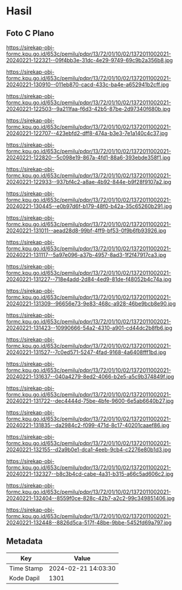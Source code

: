 # Hasil

## Foto C Plano

https://sirekap-obj-formc.kpu.go.id/653c/pemilu/pdpr/13/72/01/10/02/1372011002021-20240221-122321--09f4bb3e-31dc-4e29-9749-69c9b2a356b8.jpg

https://sirekap-obj-formc.kpu.go.id/653c/pemilu/pdpr/13/72/01/10/02/1372011002021-20240221-130910--011eb870-cacd-433c-ba4e-a652941b2cff.jpg

https://sirekap-obj-formc.kpu.go.id/653c/pemilu/pdpr/13/72/01/10/02/1372011002021-20240221-122503--9a211faa-f6d3-42b5-87be-2d97340f680b.jpg

https://sirekap-obj-formc.kpu.go.id/653c/pemilu/pdpr/13/72/01/10/02/1372011002021-20240221-122707--423ebfd2-dff8-474a-b3e3-7e1a140c4c37.jpg

https://sirekap-obj-formc.kpu.go.id/653c/pemilu/pdpr/13/72/01/10/02/1372011002021-20240221-122820--5c098e19-867a-4fd1-88a6-393ebde358f1.jpg

https://sirekap-obj-formc.kpu.go.id/653c/pemilu/pdpr/13/72/01/10/02/1372011002021-20240221-122933--937bf4c2-a8ae-4b92-844e-b9f28f9107a2.jpg

https://sirekap-obj-formc.kpu.go.id/653c/pemilu/pdpr/13/72/01/10/02/1372011002021-20240221-130445--e0b97d6f-b179-48f0-b42a-35c65260b291.jpg

https://sirekap-obj-formc.kpu.go.id/653c/pemilu/pdpr/13/72/01/10/02/1372011002021-20240221-131011--aead28d8-99bf-4ff9-bf53-0f9b6fb93926.jpg

https://sirekap-obj-formc.kpu.go.id/653c/pemilu/pdpr/13/72/01/10/02/1372011002021-20240221-131117--5a97e096-a37b-4957-8ad3-1f2f47917ca3.jpg

https://sirekap-obj-formc.kpu.go.id/653c/pemilu/pdpr/13/72/01/10/02/1372011002021-20240221-131227--718e4add-2d84-4ed9-81de-f48052b4c74a.jpg

https://sirekap-obj-formc.kpu.go.id/653c/pemilu/pdpr/13/72/01/10/02/1372011002021-20240221-131309--96656e73-9e83-468c-a928-46be9bcb8e90.jpg

https://sirekap-obj-formc.kpu.go.id/653c/pemilu/pdpr/13/72/01/10/02/1372011002021-20240221-131423--10990666-54a2-4310-a901-cd44dc2b8fb6.jpg

https://sirekap-obj-formc.kpu.go.id/653c/pemilu/pdpr/13/72/01/10/02/1372011002021-20240221-131527--7c0ed571-5247-4fad-9168-4a6408fff1bd.jpg

https://sirekap-obj-formc.kpu.go.id/653c/pemilu/pdpr/13/72/01/10/02/1372011002021-20240221-131637--040a4279-8ed2-4066-b2e5-a5c9b374849f.jpg

https://sirekap-obj-formc.kpu.go.id/653c/pemilu/pdpr/13/72/01/10/02/1372011002021-20240221-131722--dec4444d-75be-4bfe-9600-6e5ab6640b27.jpg

https://sirekap-obj-formc.kpu.go.id/653c/pemilu/pdpr/13/72/01/10/02/1372011002021-20240221-131835--da2984c2-f099-471d-8c17-40201caaef86.jpg

https://sirekap-obj-formc.kpu.go.id/653c/pemilu/pdpr/13/72/01/10/02/1372011002021-20240221-132155--d2a9b0e1-dca1-4eeb-9cb4-c2276e80b1d3.jpg

https://sirekap-obj-formc.kpu.go.id/653c/pemilu/pdpr/13/72/01/10/02/1372011002021-20240221-132327--b8c3b4cd-cabe-4a31-b315-a66c5ad606c2.jpg

https://sirekap-obj-formc.kpu.go.id/653c/pemilu/pdpr/13/72/01/10/02/1372011002021-20240221-132404--8559f0ce-828c-42b7-a2c2-99c349851406.jpg

https://sirekap-obj-formc.kpu.go.id/653c/pemilu/pdpr/13/72/01/10/02/1372011002021-20240221-132448--8826d5ca-517f-48be-9bbe-5452fd69a797.jpg


## Metadata

| Key        | Value               |
| ---------- | ------------------- |
| Time Stamp | 2024-02-21 14:03:30 |
| Kode Dapil | 1301                |



